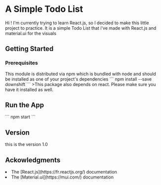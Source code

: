 <h1>A Simple Todo List  </h1>
Hi ! I'm currently trying to learn React.js, so I decided to make this little project to practice.
It is a simple Todo List that i've made with React.js and material.ui for the visuals
<br>
<h2>Getting Started</h2>
<h3>Prerequisites</h3>
This module is distributed via npm which is bundled with node and should be installed as one of your project's dependencies
```
npm install --save downshift
```
>This package also depends on react. Please make sure you have it installed as well.
<h2> Run the App</h2>
```
npm start
```
<h2>Version</h2>
this is the version 1.0
<h2>Ackowledgments</h2>
<li>The [React.js](https://fr.reactjs.org/) documentation</li>
<li> The [Material.ui[(https://mui.com/) documentation</li>
